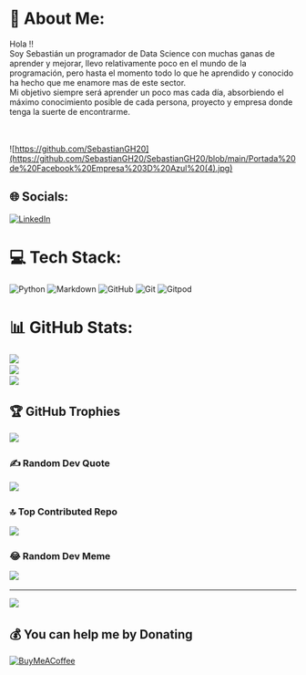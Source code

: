 # 💫 About Me:
Hola !!<br>Soy Sebastián un programador de Data Science con muchas ganas de aprender y mejorar, llevo relativamente poco en el mundo de la programación, pero hasta el momento todo lo que he aprendido y conocido ha hecho que me enamore mas de este sector.<br>Mi objetivo siempre será aprender un poco mas cada día, absorbiendo el máximo conocimiento posible de cada persona, proyecto y empresa donde tenga la suerte de encontrarme.<br><br><br>

![https://github.com/SebastianGH20](https://github.com/SebastianGH20/SebastianGH20/blob/main/Portada%20de%20Facebook%20Empresa%203D%20Azul%20(4).jpg)

## 🌐 Socials:
[![LinkedIn](https://img.shields.io/badge/LinkedIn-%230077B5.svg?logo=linkedin&logoColor=white)](https://linkedin.com/in/https://www.linkedin.com/in/sebastian-gonzalez-hincapie/) 

# 💻 Tech Stack:
![Python](https://img.shields.io/badge/python-3670A0?style=for-the-badge&logo=python&logoColor=ffdd54) ![Markdown](https://img.shields.io/badge/markdown-%23000000.svg?style=for-the-badge&logo=markdown&logoColor=white) ![GitHub](https://img.shields.io/badge/github-%23121011.svg?style=for-the-badge&logo=github&logoColor=white) ![Git](https://img.shields.io/badge/git-%23F05033.svg?style=for-the-badge&logo=git&logoColor=white) ![Gitpod](https://img.shields.io/badge/gitpod-f06611.svg?style=for-the-badge&logo=gitpod&logoColor=white)
# 📊 GitHub Stats:
![](https://github-readme-stats.vercel.app/api?username=SebastianGH20&theme=blueberry&hide_border=false&include_all_commits=true&count_private=true)<br/>
![](https://github-readme-streak-stats.herokuapp.com/?user=SebastianGH20&theme=blueberry&hide_border=false)<br/>
![](https://github-readme-stats.vercel.app/api/top-langs/?username=SebastianGH20&theme=blueberry&hide_border=false&include_all_commits=true&count_private=true&layout=compact)

## 🏆 GitHub Trophies
![](https://github-profile-trophy.vercel.app/?username=SebastianGH20&theme=radical&no-frame=false&no-bg=false&margin-w=4)

### ✍️ Random Dev Quote
![](https://quotes-github-readme.vercel.app/api?type=horizontal&theme=radical)

### 🔝 Top Contributed Repo
![](https://github-contributor-stats.vercel.app/api?username=SebastianGH20&limit=5&theme=dark&combine_all_yearly_contributions=true)

### 😂 Random Dev Meme
<img src='https://memer-new.vercel.app/' style="height: 400px;"/>

---
[![](https://visitcount.itsvg.in/api?id=SebastianGH20&icon=0&color=0)](https://visitcount.itsvg.in)

  ## 💰 You can help me by Donating
  [![BuyMeACoffee](https://img.shields.io/badge/Buy%20Me%20a%20Coffee-ffdd00?style=for-the-badge&logo=buy-me-a-coffee&logoColor=black)](https://buymeacoffee.com/Sebastian) 

  
<!-- Proudly created with GPRM ( https://gprm.itsvg.in ) -->
